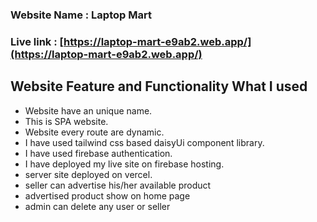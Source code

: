 ### Website Name : Laptop Mart

### Live link : [https://laptop-mart-e9ab2.web.app/](https://laptop-mart-e9ab2.web.app/)

## Website Feature and Functionality What I used

* Website have an unique name.
* This is SPA website.
* Website every route are dynamic.
* I have used tailwind css based daisyUi component library.
* I have used firebase authentication.
* I have deployed my live site on firebase hosting.
*  server site deployed on vercel.
* seller can advertise his/her available product
* advertised product show on home page
* admin can delete any user or seller

